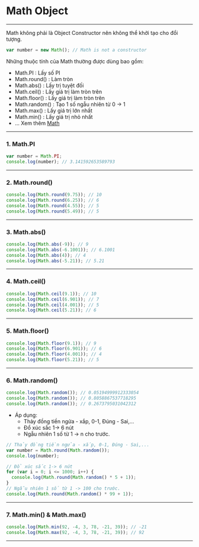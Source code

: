 # Math Object

---

Math không phải là Object Constructor nên không thể khởi tạo cho đổi tượng.

```js
var number = new Math(); // Math is not a constructor
```

Những thuộc tính của Math thường được dùng bao gồm:

- Math.PI : Lấy số PI
- Math.round() : Làm tròn
- Math.abs() : Lấy trị tuyệt đối
- Math.ceil() : Lấy giá trị làm tròn trên
- Math.floor() : Lấy giá trị làm tròn trên
- Math.random() : Tạo 1 số ngẫu nhiên từ 0 -> 1
- Math.max() : Lấy giá trị lớn nhất
- Math.min() : Lấy giá trị nhỏ nhất
- ... Xem thêm [Math](https://developer.mozilla.org/en-US/docs/Web/JavaScript/Reference/Global_Objects/Math)

---

### 1. Math.PI

```js
var number = Math.PI;
console.log(number); // 3.141592653589793
```

---

### 2. Math.round()

```js
console.log(Math.round(9.75)); // 10
console.log(Math.round(6.25)); // 6
console.log(Math.round(4.55)); // 5
console.log(Math.round(5.49)); // 5
```

---

### 3. Math.abs()

```js
console.log(Math.abs(-9)); // 9
console.log(Math.abs(-6.1001)); // 6.1001
console.log(Math.abs(4)); // 4
console.log(Math.abs(-5.21)); // 5.21
```

---

### 4. Math.ceil()

```js
console.log(Math.ceil(9.1)); // 10
console.log(Math.ceil(6.901)); // 7
console.log(Math.ceil(4.001)); // 5
console.log(Math.ceil(5.21)); // 6
```

---

### 5. Math.floor()

```js
console.log(Math.floor(9.1)); // 9
console.log(Math.floor(6.901)); // 6
console.log(Math.floor(4.001)); // 4
console.log(Math.floor(5.21)); // 5
```

---

### 6. Math.random()

```js
console.log(Math.random()); // 0.05194999912333054
console.log(Math.random()); // 0.8058867537718295
console.log(Math.random()); // 0.2673795031042312
```

- Áp dụng:
  - Thảy đồng tiền ngửa - xắp, 0-1, Đúng - Sai,...
  - Đổ xúc sắc 1-> 6 nút
  - Ngẫu nhiên 1 số từ 1 -> n cho trước.

```js
// Thảy đồng tiền ngửa - xắp, 0-1, Đúng - Sai,...
var number = Math.round(Math.random());
console.log(number);

// Đổ xúc sắc 1-> 6 nút
for (var i = 0; i <= 1000; i++) {
  console.log(Math.round(Math.random() * 5 + 1));
}
// Ngẫu nhiên 1 số từ 1 -> 100 cho trước.
console.log(Math.round(Math.random() * 99 + 1));
```

---

### 7. Math.min() & Math.max()

```js
console.log(Math.min(92, -4, 3, 78, -21, 39)); // -21
console.log(Math.max(92, -4, 3, 78, -21, 39)); // 92
```

---
